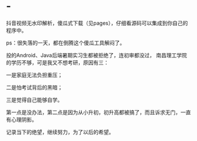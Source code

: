 # -
抖音视频无水印解析，傻瓜式下载（见pages），仔细看源码可以集成到你自己的程序中。




















ps：很失落的一天，都在倒腾这个傻瓜工具解闷了。


投的Android、Java后端暑期实习生都被拒绝了，连初审都没过，
南昌理工学院的学历不够，可是我又不想考研，原因有三：

一是家庭无法负担重压；

二是怕考试背后的黑暗；

三是觉得自己能够自学。

第一点是没办法，第二点是因为从小升初，初升高都被搞了，而且诉求无门，一直有心理阴影。

记录当下的绝望，继续努力，为了以后的希望。
